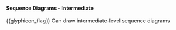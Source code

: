 <div id="title">

#### Sequence Diagrams - Intermediate

</div>

<span id="prereqs"><dynamic-panel src="../../../uml/sequenceDiagrams/referenceFrames/unit-inElsewhere-asFlat.md" boilerplate header="{{ icon_prereq }} %%UML → Sequence Diagrams → Reference Frames%%" />
<dynamic-panel src="../../../uml/sequenceDiagrams/objectDeletion/unit-inElsewhere-asFlat.md" boilerplate header="{{ icon_prereq }} %%UML :→ Sequence Diagrams → Object Deletion%%" />
<dynamic-panel src="../../../uml/sequenceDiagrams/selfInvocation/unit-inElsewhere-asFlat.md" boilerplate header="{{ icon_prereq }} %%UML :→ Sequence Diagrams → Self-Invocation%%" />
<dynamic-panel src="../../../uml/sequenceDiagrams/alternativePaths/unit-inElsewhere-asFlat.md" boilerplate header="{{ icon_prereq }} %%UML → Sequence Diagrams → Alternative Paths%%" />
<dynamic-panel src="../../../uml/sequenceDiagrams/optionalPaths/unit-inElsewhere-asFlat.md" boilerplate header="{{ icon_prereq }} %%UML → Sequence Diagrams → Optional Paths%%" /></span>

<span id="outcomes">{{glyphicon_flag}} Can draw intermediate-level sequence diagrams</span>

<div id="body">



</div>

<div id="extras">

<include src="exercises.md" />

</div>